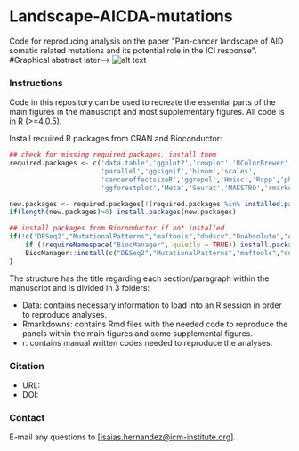 # Landscape-AICDA-mutations
Code for reproducing analysis on the paper "Pan-cancer landscape of AID somatic related mutations and its potential role in the ICI response".
#Graphical abstract later--> ![alt text](https://github.com/...png "Hi there!")



### Instructions
Code in this repository can be used to recreate the essential parts of the main figures in the manuscript and most supplementary figures. All code is in R (>=4.0.5).

Install required R packages from CRAN and Bioconductor:
```r
## check for missing required packages, install them
required.packages <- c('data.table','ggplot2','cowplot','RColorBrewer',
                       'parallel','ggsignif','binom','scales',
                       'cancereffectsizeR','ggrepel','Hmisc','Rcpp','pheatmap','ComplexHeatmap','PRIME','Lawstat','e1071',
                       'ggforestplot','Meta','Seurat','MAESTRO','rmarkdown','karyoploteR','GSVA','survival','clusterProfiler','circlize')

new.packages <- required.packages[!(required.packages %in% installed.packages()[,"Package"])]
if(length(new.packages)>0) install.packages(new.packages)

## install packages from Bioconductor if not installed
if(!c('DESeq2',"MutationalPatterns","maftools","dndscv","DoAbsolute","ABSOLUTE","Palimpsest") %in% installed.packages()) {
    if (!requireNamespace("BiocManager", quietly = TRUE)) install.packages("BiocManager")
    BiocManager::install(c("DESeq2","MutationalPatterns","maftools","dndscv","DoAbsolute","ABSOLUTE","Palimpsest"))
}
```
The structure has the title regarding each section/paragraph within the manuscript and is divided in 3 folders:
  * Data: contains necessary information to load into an R session in order to reproduce analyses.
  * Rmarkdowns: contains Rmd files with the needed code to reproduce the panels within the main figures and some supplemental figures.
  * r: contains manual written codes needed to reproduce the analyses.




### Citation
- URL: 
- DOI: 

### Contact
E-mail any questions to [isaias.hernandez@icm-institute.org].
